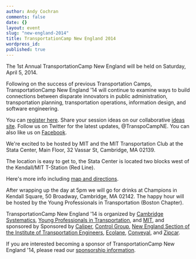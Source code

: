 ```yaml
---
author: Andy Cochran
comments: false
date: {}
layout: event
slug: "new-england-2014"
title: TransportationCamp New England 2014
wordpress_id: 
published: true
---
```


The 1st Annual TransportationCamp New England will be held on Saturday, April 5, 2014.

Following on the success of previous Transportation Camps, TransportationCamp New England '14 will continue to examine ways to build connections between disparate innovators in public administration, transportation planning, transportation operations, information design, and software engineering.

You can [register here](http://www.eventbrite.com/e/transportation-camp-new-england-14-tickets-10281011783). Share your session ideas on our collaborative [ideas site](http://ideas.transportationcamp.org). Follow us on Twitter for the latest updates, @TranspoCampNE. You can also like us on [Facebook](https://www.facebook.com/pages/TransportationCamp-New-England/219391578269518).

We're excited to be hosted by MIT and the MIT Transportation Club at the Stata Center, Main Floor, 32 Vassar St, Cambridge, MA 02139.

The location is easy to get to, the Stata Center is located two blocks west of the Kendall/MIT T-Station (Red Line).

Here's more info including [map and directions](http://www.gbcacm.org/venues/cambridge/mit-building-32-stata-center.html).

After wrapping up the day at 5pm we will go for drinks at Champions in Kendall Square, 50 Broadway, Cambridge, MA 02142. The happy hour will be hosted by the Young Professionals in Transportation (Boston Chapter).

TransportationCamp New England '14 is organized by [Cambridge Systematics](http://www.camsys.com), [Young Professionals in Transportation](http://yptransportation.org/), and [MIT](http://web.mit.edu/), and sponsored by Sponsored by [Caliper](www.caliper.com), [Control Group](http://www.controlgroup.com), [New England Section of the Institute of Transportation Engineers](http://www.neite.org/), [Ecolane](http://www.ecolane.com), [Conveyal](http://www.conveyal.com), and [Zipcar](http://www.zipcar.com).

If you are interested becoming a sponsor of TransportationCamp New England '14, please read our [sponsorship information](https://www.dropbox.com/s/cxxtdk95gr2a5jw/Transpocamp%20Flyer_Sponsor%20NE%202014.pdf).
